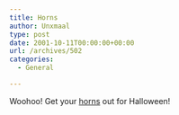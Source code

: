 ```yaml
---
title: Horns
author: Unxmaal
type: post
date: 2001-10-11T00:00:00+00:00
url: /archives/502
categories:
  - General

---
```

Woohoo! Get your [horns][1] out for Halloween!

 [1]: http://www.panshouseofhorns.com/